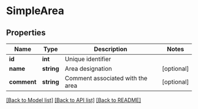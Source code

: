 # SimpleArea

## Properties
Name | Type | Description | Notes
------------ | ------------- | ------------- | -------------
**id** | **int** | Unique identifier | 
**name** | **string** | Area designation | [optional] 
**comment** | **string** | Comment associated with the area | [optional] 

[[Back to Model list]](../README.md#documentation-for-models) [[Back to API list]](../README.md#documentation-for-api-endpoints) [[Back to README]](../README.md)


